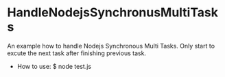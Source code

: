 # HandleNodejsSynchronusMultiTasks
An example how to handle Nodejs Synchronous Multi Tasks. Only start to excute the next task after finishing previous task.

- How to use: $ node test.js

